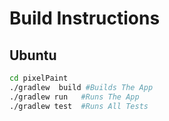 # Build Instructions

## Ubuntu
```sh
cd pixelPaint
./gradlew  build #Builds The App
./gradlew run   #Runs The App
./gradlew test  #Runs All Tests
```